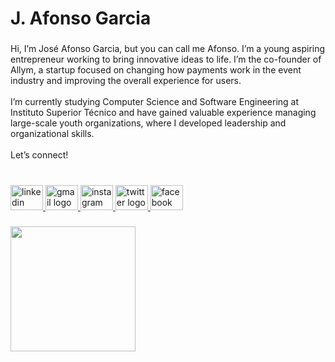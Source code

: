 <h1 align="left">J. Afonso Garcia</h1>

###

<p align="left">Hi, I’m José Afonso Garcia, but you can call me Afonso. I’m a young aspiring entrepreneur working to bring innovative ideas to life. I’m the co-founder of Allym, a startup focused on changing how payments work in the event industry and improving the overall experience for users.<br><br>I’m currently studying Computer Science and Software Engineering at Instituto Superior Técnico and have gained valuable experience managing large-scale youth organizations, where I developed leadership and organizational skills.<br><br>Let’s connect!</p>

###

<br clear="both">

<div align="left">
  <a href="https://www.linkedin.com/in/joseafonsogarcia/" target="_blank">
    <img src="https://raw.githubusercontent.com/maurodesouza/profile-readme-generator/master/src/assets/icons/social/linkedin/default.svg" width="52" height="40" alt="linkedin logo"  />
  </a>
  <a href="mailto:afonsogarciaalves@gmail.com" target="_blank">
    <img src="https://raw.githubusercontent.com/maurodesouza/profile-readme-generator/master/src/assets/icons/social/gmail/default.svg" width="52" height="40" alt="gmail logo"  />
  </a>
  <a href="https://www.instagram.com/j.afonsogarcia/" target="_blank">
    <img src="https://raw.githubusercontent.com/maurodesouza/profile-readme-generator/master/src/assets/icons/social/instagram/default.svg" width="52" height="40" alt="instagram logo"  />
  </a>
  <a href="https://x.com/JAfonsoGarcia" target="_blank">
    <img src="https://raw.githubusercontent.com/maurodesouza/profile-readme-generator/master/src/assets/icons/social/twitter/default.svg" width="52" height="40" alt="twitter logo"  />
  </a>
  <a href="https://www.facebook.com/Joseafonsogarciaalves" target="_blank">
    <img src="https://raw.githubusercontent.com/maurodesouza/profile-readme-generator/master/src/assets/icons/social/facebook/default.svg" width="52" height="40" alt="facebook logo"  />
  </a>
</div>

###

<div align="left">
  <img height="200" src="https://i.imgflip.com/9bdioy.gif"  />
</div>

###
